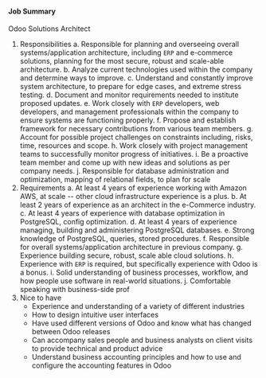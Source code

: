 #### Job Summary

Odoo Solutions Architect 
1. Responsibilities 
	a. Responsible for planning and overseeing overall systems/application architecture, including `ERP` and e-commerce solutions, planning for the most secure, robust and scale-able architecture.
	b. Analyze current technologies used within the company and determine ways to improve.
	c. Understand and constantly improve system architecture, to prepare for edge cases, and extreme stress testing.
	d. Document and monitor requirements needed to institute proposed updates.
	e. Work closely with `ERP` developers, web developers, and management professionals within the company to ensure systems are functioning properly.
	f. Propose and establish framework for necessary contributions from various team members.
	g. Account for possible project challenges on constraints including, risks, time, resources and scope.
	h. Work closely with project management teams to successfully monitor progress of initiatives.
	i. Be a proactive team member and come up with new ideas and solutions as per company needs.
	j. Responsible for database administration and optimization, mapping of relational fields, to plan for scale 
2. Requirements 
	a. At least 4 years of experience working with Amazon AWS, at scale -- other cloud infrastructure experience is a plus.
	b. At least 2 years of experience as an architect in the e-Commerce industry.
	c. At least 4 years of experience with database optimization in PostgreSQL, config optimization.
	d. At least 4 years of experience managing, building and administering PostgreSQL databases.
	e. Strong knowledge of PostgreSQL, queries, stored procedures.
	f. Responsible for overall systems/application architecture in previous company.
	g. Experience building secure, robust, scale able cloud solutions.
	h. Experience with `ERP` is required, but specifically experience with Odoo is a bonus.
	i. Solid understanding of business processes, workflow, and how people use software in real-world situations.
	j. Comfortable speaking with business-side prof
3. Nice to have
	- Experience and understanding of a variety of different industries
	- How to design intuitive user interfaces
	- Have used different versions of Odoo and know what has changed between Odoo releases
	- Can accompany sales people and business analysts on client visits to provide technical and product advice
	- Understand business accounting principles and how to use and configure the accounting features in Odoo